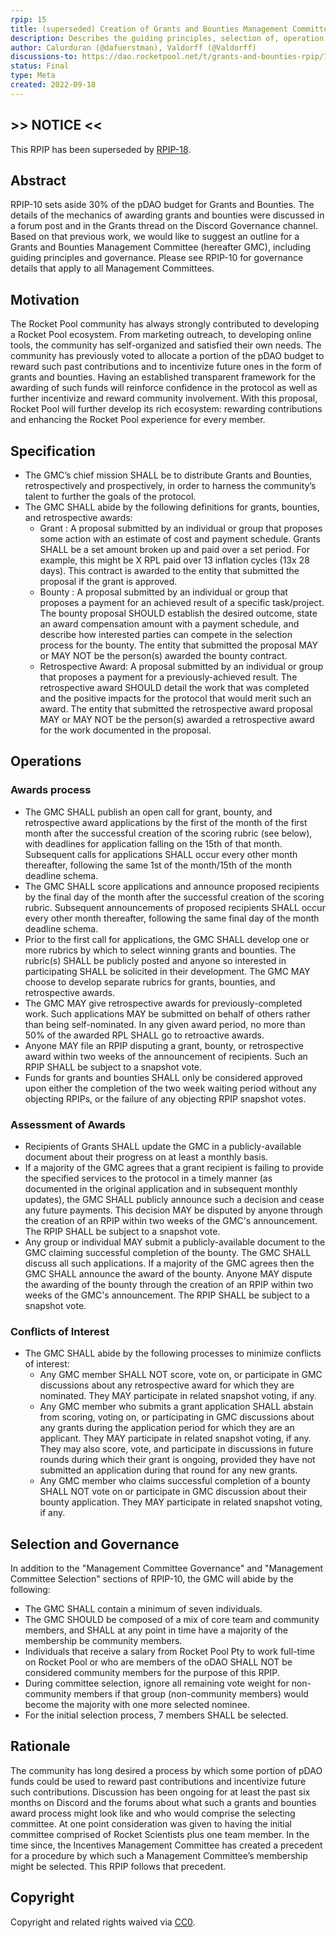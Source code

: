 ```yaml
---
rpip: 15
title: (superseded) Creation of Grants and Bounties Management Committee
description: Describes the guiding principles, selection of, operation of, and governance of the Grants and Bounties Management Committee.
author: Calurduran (@dafuerstman), Valdorff (@Valdorff)
discussions-to: https://dao.rocketpool.net/t/grants-and-bounties-rpip/1064
status: Final
type: Meta
created: 2022-09-18
---
```


## \>\> NOTICE <<
This RPIP has been superseded by [RPIP-18](RPIP-18.md).

## Abstract
RPIP-10 sets aside 30% of the pDAO budget for Grants and Bounties. The details of the mechanics of awarding grants and bounties were discussed in a forum post and in the Grants thread on the Discord Governance channel. Based on that previous work, we would like to suggest an outline for a Grants and Bounties Management Committee (hereafter GMC), including guiding principles and governance. Please see RPIP-10 for governance details that apply to all Management Committees.

## Motivation
The Rocket Pool community has always strongly contributed to developing a Rocket Pool ecosystem. From marketing outreach, to developing online tools, the community has self-organized and satisfied their own needs. The community has previously voted to allocate a portion of the pDAO budget to reward such past contributions and to incentivize future ones in the form of grants and bounties. Having an established transparent framework for the awarding of such funds will reinforce confidence in the protocol as well as further incentivize and reward community involvement. With this proposal, Rocket Pool will further develop its rich ecosystem: rewarding contributions and enhancing the Rocket Pool experience for every member.


## Specification
- The GMC’s chief mission SHALL be to distribute Grants and Bounties, retrospectively and prospectively, in order to harness the community’s talent to further the goals of the protocol.
- The GMC SHALL abide by the following definitions for grants, bounties, and retrospective awards:
    - Grant : A proposal submitted by an individual or group that proposes some action with an estimate of cost and payment schedule. Grants SHALL be a set amount broken up and paid over a set period. For example, this might be X RPL paid over 13 inflation cycles (13x 28 days). This contract is awarded to the entity that submitted the proposal if the grant is approved.
    - Bounty : A proposal submitted by an individual or group that proposes a payment for an achieved result of a specific task/project. The bounty proposal SHOULD establish the desired outcome, state an award compensation amount with a payment schedule, and describe how interested parties can compete in the selection process for the bounty. The entity that submitted the proposal MAY or MAY NOT be the person(s) awarded the bounty contract.
    - Retrospective Award: A proposal submitted by an individual or group that proposes a payment for a previously-achieved result. The retrospective award SHOULD detail the work that was completed and the positive impacts for the protocol that would merit such an award. The entity that submitted the retrospective award proposal MAY or MAY NOT be the person(s) awarded a retrospective award for the work documented in the proposal.


## Operations
### Awards process
- The GMC SHALL publish an open call for grant, bounty, and retrospective award applications by the first of the month of the first month after the successful creation of the scoring rubric (see below), with deadlines for application falling on the 15th of that month. Subsequent calls for applications SHALL occur every other month thereafter, following the same 1st of the month/15th of the month deadline schema.
- The GMC SHALL score applications and announce proposed recipients by the final day of the month after the successful creation of the scoring rubric. Subsequent announcements of proposed recipients SHALL occur every other month thereafter, following the same final day of the month deadline schema.
- Prior to the first call for applications, the GMC SHALL develop one or more rubrics by which to select winning grants and bounties. The rubric(s) SHALL be publicly posted and anyone so interested in participating SHALL be solicited in their development. The GMC MAY choose to develop separate rubrics for grants, bounties, and retrospective awards.
- The GMC MAY give retrospective awards for previously-completed work. Such applications MAY be submitted on behalf of others rather than being self-nominated. In any given award period, no more than 50% of the awarded RPL SHALL go to retroactive awards.
- Anyone MAY file an RPIP disputing a grant, bounty, or retrospective award within two weeks of the announcement of recipients. Such an RPIP SHALL be subject to a snapshot vote.
- Funds for grants and bounties SHALL only be considered approved upon either the completion of the two week waiting period without any objecting RPIPs, or the failure of any objecting RPIP snapshot votes.


### Assessment of Awards
- Recipients of Grants SHALL update the GMC in a publicly-available document about their progress on at least a monthly basis.
- If a majority of the GMC agrees that a grant recipient is failing to provide the specified services to the protocol in a timely manner (as documented in the original application and in subsequent monthly updates), the GMC SHALL publicly announce such a decision and cease any future payments. This decision MAY be disputed by anyone through the creation of an RPIP within two weeks of the GMC's announcement. The RPIP SHALL be subject to a snapshot vote.
- Any group or individual MAY submit a publicly-available document to the GMC claiming successful completion of the bounty. The GMC SHALL discuss all such applications. If a majority of the GMC agrees then the GMC SHALL announce the award of the bounty. Anyone MAY dispute the awarding of the bounty through the creation of an RPIP within two weeks of the GMC's announcement. The RPIP SHALL be subject to a snapshot vote.

### Conflicts of Interest
- The GMC SHALL abide by the following processes to minimize conflicts of interest:
    - Any GMC member SHALL NOT score, vote on, or participate in GMC discussions about any retrospective award for which they are nominated. They MAY participate in related snapshot voting, if any.
    - Any GMC member who submits a grant application SHALL abstain from scoring, voting on, or participating in GMC discussions about any grants during the application period for which they are an applicant. They MAY participate in related snapshot voting, if any. They may also score, vote, and participate in discussions in future rounds during which their grant is ongoing, provided they have not submitted an application during that round for any new grants.
    - Any GMC member who claims successful completion of a bounty SHALL NOT vote on or participate in GMC discussion about their bounty application. They MAY participate in related snapshot voting, if any.


## Selection and Governance
In addition to the "Management Committee Governance" and "Management Committee Selection" sections of RPIP-10, the GMC will abide by the following:
- The GMC SHALL contain a minimum of seven individuals.
- The GMC SHOULD be composed of a mix of core team and community members, and SHALL at any point in time have a majority of the membership be community members.
- Individuals that receive a salary from Rocket Pool Pty to work full-time on Rocket Pool or who are members of the oDAO SHALL NOT be considered community members for the purpose of this RPIP.
- During committee selection, ignore all remaining vote weight for non-community members if that group (non-community members) would become the majority with one more selected nominee.
- For the initial selection process, 7 members SHALL be selected.

## Rationale
The community has long desired a process by which some portion of pDAO funds could be used to reward past contributions and incentivize future such contributions. Discussion has been ongoing for at least the past six months on Discord and the forums about what such a grants and bounties award process might look like and who would comprise the selecting committee. At one point consideration was given to having the initial committee comprised of Rocket Scientists plus one team member. In the time since, the Incentives Management Committee has created a precedent for a procedure by which such a Management Committee’s membership might be selected. This RPIP follows that precedent.


## Copyright
Copyright and related rights waived via [CC0](https://creativecommons.org/publicdomain/zero/1.0/).
